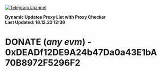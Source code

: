 [![Telegram channel](https://img.shields.io/endpoint?url=https://runkit.io/damiankrawczyk/telegram-badge/branches/master?url=https://t.me/n4z4v0d)](https://t.me/n4z4v0d) 

**Dynamic Updates Proxy List with Proxy Checker**  
**Last Updated: 18.12.23 12:38**

# DONATE (_any evm_) - 0xDEADf12DE9A24b47Da0a43E1bA70B8972F5296F2

